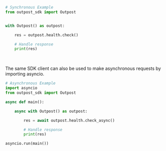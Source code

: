 <!-- Start SDK Example Usage [usage] -->
```python
# Synchronous Example
from outpost_sdk import Outpost


with Outpost() as outpost:

    res = outpost.health.check()

    # Handle response
    print(res)
```

</br>

The same SDK client can also be used to make asynchronous requests by importing asyncio.
```python
# Asynchronous Example
import asyncio
from outpost_sdk import Outpost

async def main():

    async with Outpost() as outpost:

        res = await outpost.health.check_async()

        # Handle response
        print(res)

asyncio.run(main())
```
<!-- End SDK Example Usage [usage] -->